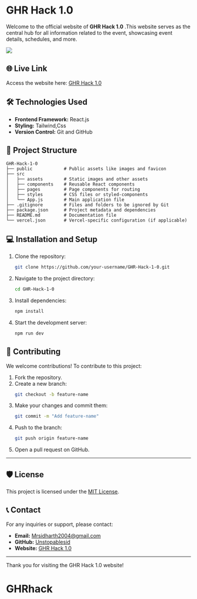 # GHR Hack 1.0

Welcome to the official website of **GHR Hack 1.0** .This website serves as the central hub for all information related to the event, showcasing event details, schedules, and more.

![](./src/assets/images/GHRHACK.png)


## 🌐 Live Link
Access the website here: [GHR Hack 1.0](https://ghr-hack-1-0.vercel.app/)

## 🛠️ Technologies Used

- **Frontend Framework:** React.js
- **Styling:** Tailwind,Css
- **Version Control:** Git and GitHub

## 📂 Project Structure

```
GHR-Hack-1-0
├── public            # Public assets like images and favicon
├── src
│   ├── assets        # Static images and other assets
│   ├── components    # Reusable React components
│   ├── pages         # Page components for routing
│   ├── styles        # CSS files or styled-components
│   └── App.js        # Main application file
├── .gitignore        # Files and folders to be ignored by Git
├── package.json      # Project metadata and dependencies
├── README.md         # Documentation file
└── vercel.json       # Vercel-specific configuration (if applicable)
```


## 💻 Installation and Setup

1. Clone the repository:
   ```bash
   git clone https://github.com/your-username/GHR-Hack-1-0.git
   ```

2. Navigate to the project directory:
   ```bash
   cd GHR-Hack-1-0
   ```

3. Install dependencies:
   ```bash
   npm install
   ```

4. Start the development server:
   ```bash
   npm run dev
   ```


## 🤝 Contributing

We welcome contributions! To contribute to this project:

1. Fork the repository.
2. Create a new branch:
   ```bash
   git checkout -b feature-name
   ```
3. Make your changes and commit them:
   ```bash
   git commit -m "Add feature-name"
   ```
4. Push to the branch:
   ```bash
   git push origin feature-name
   ```
5. Open a pull request on GitHub.

---

## 🛡️ License

This project is licensed under the [MIT License](LICENSE).

## 📞 Contact

For any inquiries or support, please contact:
- **Email:** Mrsidharth2004@gmail.com
- **GitHub:** [Unstopablesid](https://github.com/unstopablesid)
- **Website:** [GHR Hack 1.0](https://ghr-hack-1-0.vercel.app/)

---

Thank you for visiting the GHR Hack 1.0 website!

# GHRhack
